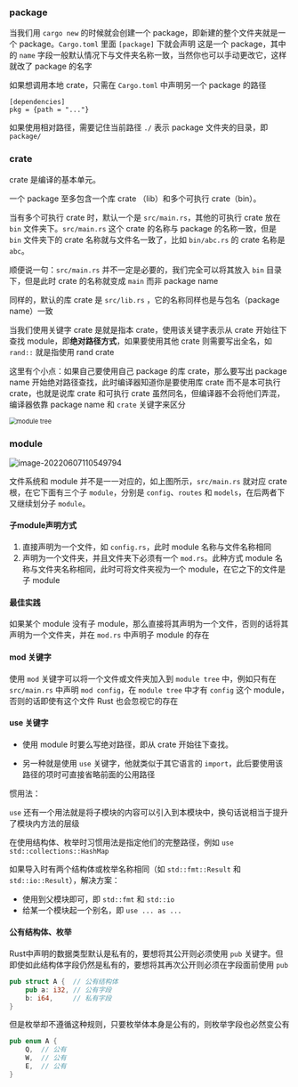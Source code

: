 ### package

当我们用 `cargo new` 的时候就会创建一个 package，即新建的整个文件夹就是一个 package。`Cargo.toml` 里面 `[package]` 下就会声明 这是一个 package，其中的 `name` 字段一般默认情况下与文件夹名称一致，当然你也可以手动更改它，这样就改了 package 的名字



如果想调用本地 crate，只需在 `Cargo.toml` 中声明另一个 package 的路径

```
[dependencies]
pkg = {path = "..."}
```

如果使用相对路径，需要记住当前路径 `./` 表示 package 文件夹的目录，即 `package/`



### crate

crate 是编译的基本单元。

一个 package 至多包含一个库 crate （lib）和多个可执行 crate（bin）。



当有多个可执行 crate 时，默认一个是 `src/main.rs`，其他的可执行 crate 放在 `bin` 文件夹下。`src/main.rs` 这个 crate 的名称与 package 的名称一致，但是 `bin` 文件夹下的 crate 名称就与文件名一致了，比如 `bin/abc.rs` 的 crate 名称是 `abc`。

顺便说一句：`src/main.rs` 并不一定是必要的，我们完全可以将其放入 `bin` 目录下，但是此时 crate 的名称就变成 `main` 而非 package name

同样的，默认的库 crate 是 `src/lib.rs` ，它的名称同样也是与包名（package name）一致



当我们使用关键字 crate 是就是指本 crate，使用该关键字表示从 crate 开始往下查找 module，即**绝对路径方式**，如果要使用其他 crate 则需要写出全名，如 `rand::` 就是指使用 rand crate

这里有个小点：如果自己要使用自己 package 的库 crate，那么要写出 package name 开始绝对路径查找，此时编译器知道你是要使用库 crate 而不是本可执行 crate，也就是说库 crate 和可执行 crate 虽然同名，但编译器不会将他们弄混，编译器依靠 package name 和 `crate` 关键字来区分

<img src="https://bucket01-1259777572.cos.ap-chengdu.myqcloud.com/img/202206071040161.svg" alt="module tree" style="zoom: 80%;" />

### module

![image-20220607110549794](https://bucket01-1259777572.cos.ap-chengdu.myqcloud.com/img/202206071105877.png)



文件系统和 module 并不是一一对应的，如上图所示，`src/main.rs` 就对应 crate 根，在它下面有三个子 `module`，分别是 `config`、`routes` 和 `models`，在后两者下又继续划分子 `module`。



#### 子module声明方式

1. 直接声明为一个文件，如 `config.rs`，此时 module 名称与文件名称相同
2. 声明为一个文件夹，并且文件夹下必须有一个 `mod.rs`。此种方式 module 名称与文件夹名称相同，此时可将文件夹视为一个 module，在它之下的文件是子 module



#### 最佳实践

如果某个 module 没有子 module，那么直接将其声明为一个文件，否则的话将其声明为一个文件夹，并在 `mod.rs` 中声明子 module 的存在



#### mod 关键字

使用 `mod` 关键字可以将一个文件或文件夹加入到 `module tree` 中，例如只有在 `src/main.rs` 中声明 `mod config`，在 `module tree` 中才有 `config` 这个 module，否则的话即使有这个文件 Rust 也会忽视它的存在



#### use 关键字

- 使用 module 时要么写绝对路径，即从 crate 开始往下查找。

- 另一种就是使用 `use` 关键字，他就类似于其它语言的 `import`，此后要使用该路径的项时可直接省略前面的公用路径



惯用法：

`use` 还有一个用法就是将子模块的内容可以引入到本模块中，换句话说相当于提升了模块内方法的层级

在使用结构体、枚举时习惯用法是指定他们的完整路径，例如 `use std::collections::HashMap`

如果导入时有两个结构体或枚举名称相同（如 `std::fmt::Result` 和 `std::io::Result`），解决方案：

- 使用到父模块即可，即 `std::fmt` 和 `std::io`
- 给某一个模块起一个别名，即 `use ... as ...`





#### 公有结构体、枚举

Rust中声明的数据类型默认是私有的，要想将其公开则必须使用 `pub` 关键字。但即使如此结构体字段仍然是私有的，要想将其再次公开则必须在字段面前使用 `pub`

```rust
pub struct A {	// 公有结构体
    pub a: i32,	// 公有字段
    b: i64,		// 私有字段
}
```

但是枚举却不遵循这种规则，只要枚举体本身是公有的，则枚举字段也必然变公有

```rust
pub enum A {
	Q,	// 公有
    W,	// 公有
    E,	// 公有
}
```

